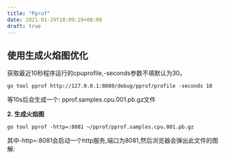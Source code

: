 ```yaml
---
title: "Pprof"
date: 2021-01-29T18:09:29+08:00
draft: true
---
```


## 使用生成火焰图优化

获取最近10秒程序运行的cpuprofile,-seconds参数不填默认为30。

```text
go tool pprof http://127.0.0.1:8080/debug/pprof/profile -seconds 10
```

等10s后会生成一个: pprof.samples.cpu.001.pb.gz文件

**2. 生成火焰图**

```text
go tool pprof -http=:8081 ~/pprof/pprof.samples.cpu.001.pb.gz
```

其中-http=:8081会启动一个http服务,端口为8081,然后浏览器会弹出此文件的图解:



